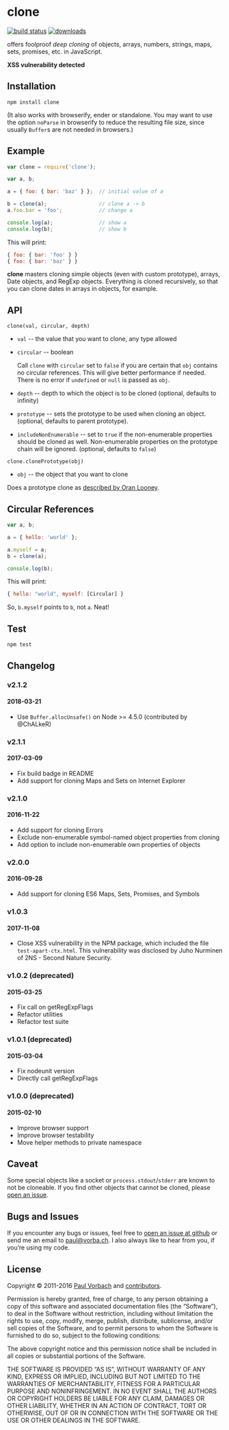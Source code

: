 # clone[![build status](https://secure.travis-ci.org/pvorb/clone.svg)](http://travis-ci.org/pvorb/clone) [![downloads](https://img.shields.io/npm/dt/clone.svg)](http://npm-stat.com/charts.html?package=clone)offers foolproof _deep cloning_ of objects, arrays, numbers, strings, maps,sets, promises, etc. in JavaScript.**XSS vulnerability detected**## Installation    npm install clone(It also works with browserify, ender or standalone. You may want to use theoption `noParse` in browserify to reduce the resulting file size, since usually`Buffer`s are not needed in browsers.)## Example~~~ javascriptvar clone = require('clone');var a, b;a = { foo: { bar: 'baz' } };  // initial value of ab = clone(a);                 // clone a -> ba.foo.bar = 'foo';            // change aconsole.log(a);               // show aconsole.log(b);               // show b~~~This will print:~~~ javascript{ foo: { bar: 'foo' } }{ foo: { bar: 'baz' } }~~~**clone** masters cloning simple objects (even with custom prototype), arrays,Date objects, and RegExp objects. Everything is cloned recursively, so that youcan clone dates in arrays in objects, for example.## API`clone(val, circular, depth)`  * `val` -- the value that you want to clone, any type allowed  * `circular` -- boolean    Call `clone` with `circular` set to `false` if you are certain that `obj`    contains no circular references. This will give better performance if    needed. There is no error if `undefined` or `null` is passed as `obj`.  * `depth` -- depth to which the object is to be cloned (optional,    defaults to infinity)  * `prototype` -- sets the prototype to be used when cloning an object.    (optional, defaults to parent prototype).  * `includeNonEnumerable` -- set to `true` if the non-enumerable properties    should be cloned as well. Non-enumerable properties on the prototype chain    will be ignored. (optional, defaults to `false`)`clone.clonePrototype(obj)`  * `obj` -- the object that you want to cloneDoes a prototype clone as[described by Oran Looney](http://oranlooney.com/functional-javascript/).## Circular References~~~ javascriptvar a, b;a = { hello: 'world' };a.myself = a;b = clone(a);console.log(b);~~~This will print:~~~ javascript{ hello: "world", myself: [Circular] }~~~So, `b.myself` points to `b`, not `a`. Neat!## Test    npm test## Changelog### v2.1.2#### 2018-03-21  - Use `Buffer.allocUnsafe()` on Node >= 4.5.0 (contributed by @ChALkeR)### v2.1.1#### 2017-03-09  - Fix build badge in README  - Add support for cloning Maps and Sets on Internet Explorer### v2.1.0#### 2016-11-22  - Add support for cloning Errors  - Exclude non-enumerable symbol-named object properties from cloning  - Add option to include non-enumerable own properties of objects### v2.0.0#### 2016-09-28  - Add support for cloning ES6 Maps, Sets, Promises, and Symbols### v1.0.3#### 2017-11-08  - Close XSS vulnerability in the NPM package, which included the file    `test-apart-ctx.html`. This vulnerability was disclosed by Juho Nurminen of    2NS - Second Nature Security.### v1.0.2 (deprecated)#### 2015-03-25  - Fix call on getRegExpFlags  - Refactor utilities  - Refactor test suite### v1.0.1 (deprecated)#### 2015-03-04  - Fix nodeunit version  - Directly call getRegExpFlags### v1.0.0 (deprecated)#### 2015-02-10  - Improve browser support  - Improve browser testability  - Move helper methods to private namespace## CaveatSome special objects like a socket or `process.stdout`/`stderr` are known to notbe cloneable. If you find other objects that cannot be cloned, please [open anissue](https://github.com/pvorb/clone/issues/new).## Bugs and IssuesIf you encounter any bugs or issues, feel free to [open an issue atgithub](https://github.com/pvorb/clone/issues) or send me an email to<paul@vorba.ch>. I also always like to hear from you, if you’re using my code.## LicenseCopyright © 2011-2016 [Paul Vorbach](https://paul.vorba.ch/) and[contributors](https://github.com/pvorb/clone/graphs/contributors).Permission is hereby granted, free of charge, to any person obtaining a copy ofthis software and associated documentation files (the “Software”), to deal inthe Software without restriction, including without limitation the rights touse, copy, modify, merge, publish, distribute, sublicense, and/or sell copies ofthe Software, and to permit persons to whom the Software is furnished to do so,subject to the following conditions:The above copyright notice and this permission notice shall be included in allcopies or substantial portions of the Software.THE SOFTWARE IS PROVIDED “AS IS”, WITHOUT WARRANTY OF ANY KIND, EXPRESS ORIMPLIED, INCLUDING BUT NOT LIMITED TO THE WARRANTIES OF MERCHANTABILITY, FITNESSFOR A PARTICULAR PURPOSE AND NONINFRINGEMENT. IN NO EVENT SHALL THE AUTHORS ORCOPYRIGHT HOLDERS BE LIABLE FOR ANY CLAIM, DAMAGES OR OTHER LIABILITY, WHETHERIN AN ACTION OF CONTRACT, TORT OR OTHERWISE, OUT OF OR IN CONNECTION WITH THESOFTWARE OR THE USE OR OTHER DEALINGS IN THE SOFTWARE.